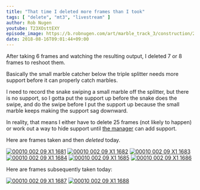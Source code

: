 ```yaml
---
title: "That time I deleted more frames than I took"
tags: [ "delete", "mt3", "livestream" ]
author: Rob Nugen
youtube: T23XOsttEXY
episode_image: https://b.robnugen.com/art/marble_track_3/construction/2018/2018_aug_16_episode_pic.jpg
date: 2018-08-16T09:01:44+09:00
---
```


After taking 6 frames and watching the resulting output, I deleted 7
or 8 frames to reshoot them.

Basically the small marble catcher below the triple splitter needs
more support before it can properly catch marbles.

I need to record the snake swiping a small marble off the splitter,
but there is no support, so I gotta put the support up before the
snake does the swipe, and do the swipe before I put the support up
because the small marble keeps making the support sag downward.

In reality, that means I either have to delete 25 frames (not likely
to happen) or work out a way to hide support until [the manager](/workers/the_manager/) can add
support.

Here are frames taken and then *deleted* today.

[![00010 002 09 X1 1681](//b.robnugen.com/art/marble_track_3/frames/2018/thumbs/00010_002_09_X1_1681.jpg)](//b.robnugen.com/art/marble_track_3/frames/2018/00010_002_09_X1_1681.jpg)
[![00010 002 09 X1 1682](//b.robnugen.com/art/marble_track_3/frames/2018/thumbs/00010_002_09_X1_1682.jpg)](//b.robnugen.com/art/marble_track_3/frames/2018/00010_002_09_X1_1682.jpg)
[![00010 002 09 X1 1683](//b.robnugen.com/art/marble_track_3/frames/2018/thumbs/00010_002_09_X1_1683.jpg)](//b.robnugen.com/art/marble_track_3/frames/2018/00010_002_09_X1_1683.jpg)
[![00010 002 09 X1 1684](//b.robnugen.com/art/marble_track_3/frames/2018/thumbs/00010_002_09_X1_1684.jpg)](//b.robnugen.com/art/marble_track_3/frames/2018/00010_002_09_X1_1684.jpg)
[![00010 002 09 X1 1685](//b.robnugen.com/art/marble_track_3/frames/2018/thumbs/00010_002_09_X1_1685.jpg)](//b.robnugen.com/art/marble_track_3/frames/2018/00010_002_09_X1_1685.jpg)
[![00010 002 09 X1 1686](//b.robnugen.com/art/marble_track_3/frames/2018/thumbs/00010_002_09_X1_1686.jpg)](//b.robnugen.com/art/marble_track_3/frames/2018/00010_002_09_X1_1686.jpg)

Here are frames subsequently taken today:

[![00010 002 09 X1 1687](//b.robnugen.com/art/marble_track_3/frames/2018/thumbs/00010_002_09_X1_1687.jpg)](//b.robnugen.com/art/marble_track_3/frames/2018/00010_002_09_X1_1687.jpg)
[![00010 002 09 X1 1688](//b.robnugen.com/art/marble_track_3/frames/2018/thumbs/00010_002_09_X1_1688.jpg)](//b.robnugen.com/art/marble_track_3/frames/2018/00010_002_09_X1_1688.jpg)
